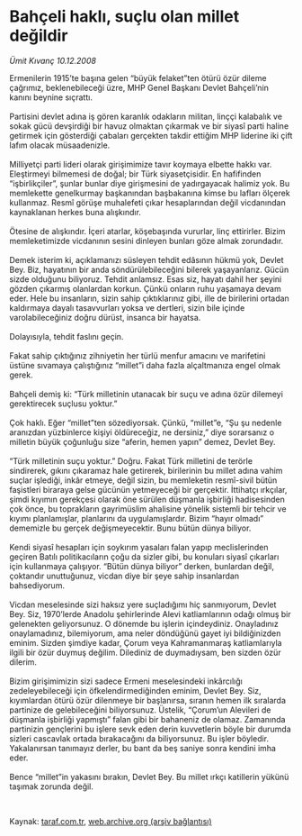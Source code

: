 # Bahçeli haklı, suçlu olan millet değildir

*Ümit Kıvanç 10.12.2008*

<div class="taraf_structure_2col_1zq">
<div class="margen_n">



 <p>Ermenilerin 1915’te başına gelen “büyük felaket”ten ötürü özür dileme çağrımız, beklenebileceği üzre, MHP Genel Başkanı Devlet Bahçeli’nin kanını beynine sıçrattı. <br/><br/>Partisini devlet adına iş gören karanlık odakların militan, linççi kalabalık ve sokak gücü devşirdiği bir havuz olmaktan çıkarmak ve bir siyasî parti haline getirmek için gösterdiği çabaları gerçekten takdir ettiğim MHP liderine iki çift lafım olacak müsaadenizle. <br/><br/>Milliyetçi parti lideri olarak girişimimize tavır koymaya elbette hakkı var. Eleştirmeyi bilmemesi de doğal; bir Türk siyasetçisidir. En hafifinden “işbirlikçiler”, şunlar bunlar diye girişmesini de yadırgayacak halimiz yok. Bu memlekette genelkurmay başkanından başbakanına kimse bu lafları ölçerek kullanmaz. Resmî görüşe muhalefeti çıkar hesaplarından değil vicdanından kaynaklanan herkes buna alışkındır. <br/><br/>Ötesine de alışkındır. İçeri atarlar, köşebaşında vururlar, linç ettirirler. Bizim memleketimizde vicdanının sesini dinleyen bunları göze almak zorundadır. <br/><br/>Demek isterim ki, açıklamanızı süsleyen tehdit edâsının hükmü yok, Devlet Bey. Biz, hayatının bir anda söndürülebileceğini bilerek yaşayanlarız. Gücün sizde olduğunu biliyoruz. Tehdit anlamsız. Esas siz, hayatı dahil her şeyini gözden çıkarmış olanlardan korkun. Çünkü onların ruhu yaşamaya devam eder. Hele bu insanların, sizin sahip çıktıklarınız gibi, ille de birilerini ortadan kaldırmaya dayalı tasavvurları yoksa ve dertleri, sizin bile içinde varolabileceğiniz doğru dürüst, insanca bir hayatsa. <br/><br/>Dolayısıyla, tehdit faslını geçin. <br/><br/>Fakat sahip çıktığınız zihniyetin her türlü menfur amacını ve marifetini üstüne sıvamaya çalıştığınız “millet”i daha fazla alçaltmanıza engel olmak gerek. <br/><br/>Bahçeli demiş ki: “Türk milletinin utanacak bir suçu ve adına özür dilemeyi gerektirecek suçlusu yoktur.” <br/><br/>Çok haklı. Eğer “millet”ten sözediyorsak. Çünkü, “millet”e, “Şu şu nedenle aranızdan yüzbinlerce kişiyi öldüreceğiz, ne dersiniz,” diye sorarsanız o milletin büyük çoğunluğu size “aferin, hemen yapın” demez, Devlet Bey. <br/><br/>“Türk milletinin suçu yoktur.” Doğru. Fakat Türk milletini de terörle sindirerek, gıkını çıkaramaz hale getirerek, birilerinin bu millet adına vahim suçlar işlediği, inkâr etmeye, değil sizin, bu memleketin resmî-sivil bütün faşistleri biraraya gelse gücünün yetmeyeceği bir gerçektir. İttihatçı ırkçılar, şimdi kıyımın gerekçesi olarak öne sürülen düşmanla işbirliği hadisesinden çok önce, bu toprakların gayrimüslim ahalisine yönelik sistemli bir tehcir ve kıyımı planlamışlar, planlarını da uygulamışlardır. Bizim “hayır olmadı” dememizle bu gerçek değişmeyecektir. Bunu bütün dünya biliyor. <br/><br/>Kendi siyasî hesapları için soykırım yasaları falan yapıp meclislerinden geçiren Batılı politikacıların çoğu da sizler gibi, bu konuları siyasî çıkarları için kullanmaya çalışıyor. “Bütün dünya biliyor” derken, bunlardan değil, çoktandır unuttuğunuz, vicdan diye bir şeye sahip insanlardan bahsediyorum. <br/><br/>Vicdan meselesinde sizi haksız yere suçladığımı hiç sanmıyorum, Devlet Bey. Siz, 1970’lerde Anadolu şehirlerinde Alevi katliamlarının odağı olmuş bir gelenekten geliyorsunuz. O dönemde bu işlerin içindeydiniz. Onayladınız onaylamadınız, bilemiyorum, ama neler döndüğünü gayet iyi bildiğinizden eminim. Sizden şimdiye kadar, Çorum veya Kahramanmaraş katliamlarıyla ilgili bir özür duymuş değilim. Dilediniz de duymadıysam, ben sizden özür dilerim. <br/><br/>Bizim girişimimizin sizi sadece Ermeni meselesindeki inkârcılığı zedeleyebileceği için öfkelendirmediğinden eminim, Devlet Bey. Siz, kıyımlardan ötürü özür dilenmeye bir başlanırsa, sıranın hemen ilk sıralarda partinize de gelebileceğini biliyorsunuz. Üstelik, “Çorum’un Alevileri de düşmanla işbirliği yapmıştı” falan gibi bir bahaneniz de olamaz. Zamanında partinizin gençlerini bu işlere sevk eden derin kuvvetlerin böyle bir durumda sizleri cascavlak ortada bırakacağını da biliyorsunuz. Bu işler böyledir. Yakalanırsan tanımayız derler, bu bant da beş saniye sonra kendini imha eder. <br/><br/>Bence “millet”in yakasını bırakın, Devlet Bey. Bu millet ırkçı katillerin yükünü taşımak zorunda değil.</p>

<br/>


<div id="taraf_not">
</div>

</div>


</div>

Kaynak: [taraf.com.tr](http://taraf.com.tr:80/makale/3044.htm), [web.archive.org (arşiv bağlantısı)](http://web.archive.org/web/20090131222718/http://taraf.com.tr:80/makale/3044.htm)
